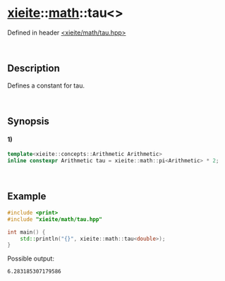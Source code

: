 # [xieite](../../xieite.md)\:\:[math](../../math.md)\:\:tau\<\>
Defined in header [<xieite/math/tau.hpp>](../../../include/xieite/math/tau.hpp)

&nbsp;

## Description
Defines a constant for tau.

&nbsp;

## Synopsis
#### 1)
```cpp
template<xieite::concepts::Arithmetic Arithmetic>
inline constexpr Arithmetic tau = xieite::math::pi<Arithmetic> * 2;
```

&nbsp;

## Example
```cpp
#include <print>
#include "xieite/math/tau.hpp"

int main() {
    std::println("{}", xieite::math::tau<double>);
}
```
Possible output:
```
6.283185307179586
```
